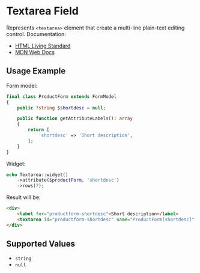 # Textarea Field

Represents `<textarea>` element that create a multi-line plain-text editing control. Documentation:

- [HTML Living Standard](https://html.spec.whatwg.org/multipage/form-elements.html#the-textarea-element)
- [MDN Web Docs](https://developer.mozilla.org/docs/Web/HTML/Element/textarea)

## Usage Example

Form model:

```php
final class ProductForm extends FormModel
{
    public ?string $shortdesc = null;

    public function getAttributeLabels(): array
    {
        return [
            'shortdesc' => 'Short description',
        ];
    }
}
```

Widget:

```php
echo Textarea::widget()
    ->attribute($productForm, 'shortdesc')
    ->rows(7);
```

Result will be:

```html
<div>
    <label for="productform-shortdesc">Short description</label>
    <textarea id="productform-shortdesc" name="ProductForm[shortdesc]" rows="7"></textarea>
</div>
```

## Supported Values

- `string`
- `null`
